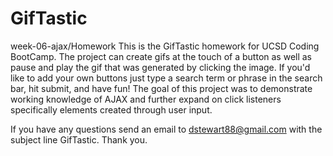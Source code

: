 # GifTastic
week-06-ajax/Homework
This is the GifTastic homework for UCSD Coding BootCamp.
The project can create gifs at the touch of a button as well as pause and play the gif that was generated by clicking the image.  If you'd like to add your own buttons just type a search term or phrase in the search bar, hit submit, and have fun!
The goal of this project was to demonstrate working knowledge of AJAX and further expand on click listeners specifically elements created through user input.



If you have any questions send an email to dstewart88@gmail.com with the subject line GifTastic.
Thank you.
